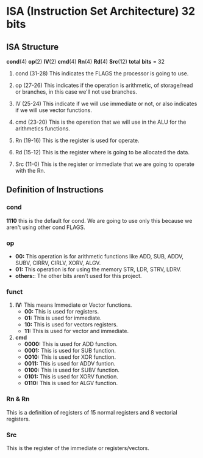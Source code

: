 # ISA (Instruction Set Architecture) 32 bits

## ISA Structure

**cond**(4) **op**(2) **IV**(2) **cmd**(4) **Rn**(4) **Rd**(4) **Src**(12)
**total bits** = 32

1. cond (31-28)
   This indicates the FLAGS the processor is going to use.

2. op (27-26)
   This indicates if the operation is arithmetic, of storage/read or branches, in this case we'll not use branches.

3. IV (25-24)
   This indicate if we will use immediate or not, or also indicates if we will use vector functions.

4. cmd (23-20)
   This is the operetion that we will use in the ALU for the arithmetics functions.

5. Rn (19-16)
   This is the register is used for operate.

6. Rd (15-12)
   This is the register where is going to be allocated the data.

7. Src (11-0)
   This is the register or immediate that we are going to operate with the Rn.

## Definition of Instructions

### cond

**1110** this is the default for cond. We are going to use only this because we aren't using other cond FLAGS.

### op

- **00:**
  This operation is for arithmetic functions like ADD, SUB, ADDV, SUBV, CIRRV, CIRLV, XORV, ALGV.
- **01:**
  This operation is for using the memory STR, LDR, STRV, LDRV.
- **others:**:
  The other bits aren't used for this project.

### funct

1. **IV:**
   This means Immediate or Vector functions.
   - **00:**
     This is used for registers.
   - **01:**
     This is used for immediate.
   - **10:**
     This is used for vectors registers.
   - **11:**
     This is used for vector and immediate.
2. **cmd**
   - **0000:**
     This is used for ADD function.
   - **0001:**
     This is used for SUB function.
   - **0010:**
     This is used for XOR function.
   - **0011:**
     This is used for ADDV funtion.
   - **0100:**
     This is used for SUBV function.
   - **0101:**
     This is used for XORV function.
   - **0110:**
     This is used for ALGV function.

### **Rn** & **Rn**

This is a definition of registers of 15 normal registers and 8 vectorial registers.

### Src

This is the register of the immediate or registers/vectors.
